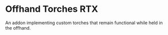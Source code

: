 # Offhand Torches RTX
 An addon implementing custom torches that remain functional while held in the offhand.
